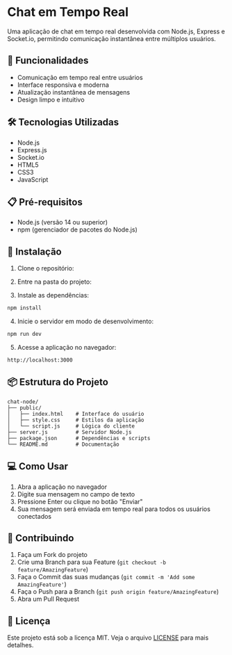 # Chat em Tempo Real

Uma aplicação de chat em tempo real desenvolvida com Node.js, Express e Socket.io, permitindo comunicação instantânea entre múltiplos usuários.

## 🚀 Funcionalidades

- Comunicação em tempo real entre usuários
- Interface responsiva e moderna
- Atualização instantânea de mensagens
- Design limpo e intuitivo

## 🛠️ Tecnologias Utilizadas

- Node.js
- Express.js
- Socket.io
- HTML5
- CSS3
- JavaScript

## 📋 Pré-requisitos

- Node.js (versão 14 ou superior)
- npm (gerenciador de pacotes do Node.js)

## 🔧 Instalação

1. Clone o repositório:

2. Entre na pasta do projeto:

3. Instale as dependências:
```bash
npm install
```

4. Inicie o servidor em modo de desenvolvimento:
```bash
npm run dev
```

5. Acesse a aplicação no navegador:
```
http://localhost:3000
```

## 📦 Estrutura do Projeto

```
chat-node/
├── public/
│   ├── index.html    # Interface do usuário
│   ├── style.css     # Estilos da aplicação
│   └── script.js     # Lógica do cliente
├── server.js         # Servidor Node.js
├── package.json      # Dependências e scripts
└── README.md         # Documentação
```

## 💻 Como Usar

1. Abra a aplicação no navegador
2. Digite sua mensagem no campo de texto
3. Pressione Enter ou clique no botão "Enviar"
4. Sua mensagem será enviada em tempo real para todos os usuários conectados

## 🤝 Contribuindo

1. Faça um Fork do projeto
2. Crie uma Branch para sua Feature (`git checkout -b feature/AmazingFeature`)
3. Faça o Commit das suas mudanças (`git commit -m 'Add some AmazingFeature'`)
4. Faça o Push para a Branch (`git push origin feature/AmazingFeature`)
5. Abra um Pull Request

## 📝 Licença

Este projeto está sob a licença MIT. Veja o arquivo [LICENSE](LICENSE) para mais detalhes.


